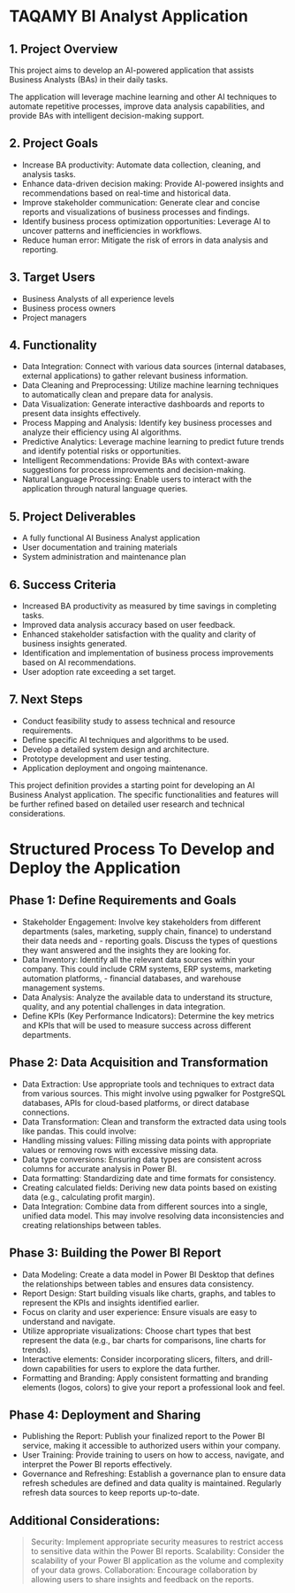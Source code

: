# TAQAMY BI Analyst Application

## 1. Project Overview

This project aims to develop an AI-powered application that assists Business Analysts (BAs) in their daily tasks. 

The application will leverage machine learning and other AI techniques to automate repetitive processes, improve data analysis capabilities, and provide BAs with intelligent decision-making support.

## 2. Project Goals

- Increase BA productivity: Automate data collection, cleaning, and analysis tasks.
- Enhance data-driven decision making: Provide AI-powered insights and recommendations based on real-time and historical data.
- Improve stakeholder communication: Generate clear and concise reports and visualizations of business processes and findings.
- Identify business process optimization opportunities: Leverage AI to uncover patterns and inefficiencies in workflows.
- Reduce human error: Mitigate the risk of errors in data analysis and reporting.

## 3. Target Users

- Business Analysts of all experience levels
- Business process owners
- Project managers

## 4. Functionality

- Data Integration: Connect with various data sources (internal databases, external applications) to gather relevant business information.
- Data Cleaning and Preprocessing: Utilize machine learning techniques to automatically clean and prepare data for analysis.
- Data Visualization: Generate interactive dashboards and reports to present data insights effectively.
- Process Mapping and Analysis: Identify key business processes and analyze their efficiency using AI algorithms.
- Predictive Analytics: Leverage machine learning to predict future trends and identify potential risks or opportunities.
- Intelligent Recommendations: Provide BAs with context-aware suggestions for process improvements and decision-making.
- Natural Language Processing: Enable users to interact with the application through natural language queries.


## 5. Project Deliverables

- A fully functional AI Business Analyst application
- User documentation and training materials
- System administration and maintenance plan

## 6. Success Criteria

- Increased BA productivity as measured by time savings in completing tasks.
- Improved data analysis accuracy based on user feedback.
- Enhanced stakeholder satisfaction with the quality and clarity of business insights generated.
- Identification and implementation of business process improvements based on AI recommendations.
- User adoption rate exceeding a set target.

## 7.  Next Steps

- Conduct feasibility study to assess technical and resource requirements.
- Define specific AI techniques and algorithms to be used.
- Develop a detailed system design and architecture.
- Prototype development and user testing.
- Application deployment and ongoing maintenance.

This project definition provides a starting point for developing an AI Business Analyst application.  The specific functionalities and features will be further refined based on detailed user research and technical considerations.

# Structured Process To Develop and Deploy the Application

## Phase 1: Define Requirements and Goals

- Stakeholder Engagement: Involve key stakeholders from different departments (sales, marketing, supply chain, finance) to understand their data needs and - reporting goals. Discuss the types of questions they want answered and the insights they are looking for.
- Data Inventory: Identify all the relevant data sources within your company. This could include CRM systems, ERP systems, marketing automation platforms, - financial databases, and warehouse management systems.
- Data Analysis: Analyze the available data to understand its structure, quality, and any potential challenges in data integration.
- Define KPIs (Key Performance Indicators): Determine the key metrics and KPIs that will be used to measure success across different departments.


## Phase 2: Data Acquisition and Transformation

- Data Extraction: Use appropriate tools and techniques to extract data from various sources. This might involve using pgwalker for PostgreSQL databases, APIs for cloud-based platforms, or direct database connections.
- Data Transformation: Clean and transform the extracted data using tools like pandas. This could involve:
- Handling missing values: Filling missing data points with appropriate values or removing rows with excessive missing data.
- Data type conversions: Ensuring data types are consistent across columns for accurate analysis in Power BI.
- Data formatting: Standardizing date and time formats for consistency.
- Creating calculated fields: Deriving new data points based on existing data (e.g., calculating profit margin).
- Data Integration: Combine data from different sources into a single, unified data model. This may involve resolving data inconsistencies and creating relationships between tables.


## Phase 3: Building the Power BI Report

- Data Modeling: Create a data model in Power BI Desktop that defines the relationships between tables and ensures data consistency.
- Report Design: Start building visuals like charts, graphs, and tables to represent the KPIs and insights identified earlier.
- Focus on clarity and user experience: Ensure visuals are easy to understand and navigate.
- Utilize appropriate visualizations: Choose chart types that best represent the data (e.g., bar charts for comparisons, line charts for trends).
- Interactive elements: Consider incorporating slicers, filters, and drill-down capabilities for users to explore the data further.
- Formatting and Branding: Apply consistent formatting and branding elements (logos, colors) to give your report a professional look and feel.


## Phase 4: Deployment and Sharing

- Publishing the Report: Publish your finalized report to the Power BI service, making it accessible to authorized users within your company.
- User Training: Provide training to users on how to access, navigate, and interpret the Power BI reports effectively.
- Governance and Refreshing: Establish a governance plan to ensure data refresh schedules are defined and data quality is maintained. Regularly refresh data sources to keep reports up-to-date.


## Additional Considerations:

> Security: Implement appropriate security measures to restrict access to sensitive data within the Power BI reports.
> Scalability: Consider the scalability of your Power BI application as the volume and complexity of your data grows.
> Collaboration: Encourage collaboration by allowing users to share insights and feedback on the reports.
